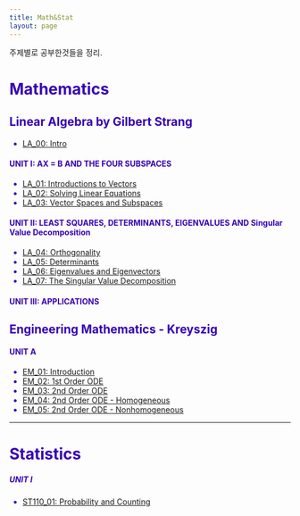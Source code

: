 ```yaml
---
title: Math&Stat
layout: page
---
```


주제별로 공부한것들을 정리.

<font color="#3700B3"><h1>Mathematics</h1><font>

## Linear Algebra by Gilbert Strang

- [LA_00: Intro](https://xero0001.github.io/mathematics/2019/04/27/LA_00/)

#### UNIT I: AX = B AND THE FOUR SUBSPACES

- [LA_01: Introductions to Vectors](https://xero0001.github.io/mathematics/2019/04/27/LA_01/)
- [LA_02: Solving Linear Equations](https://xero0001.github.io/mathematics/2019/04/27/LA_02/)
- [LA_03: Vector Spaces and Subspaces](https://xero0001.github.io/mathematics/2019/04/28/LA_03/)

#### UNIT II: LEAST SQUARES, DETERMINANTS, EIGENVALUES AND Singular Value Decomposition

- [LA_04: Orthogonality](https://xero0001.github.io/mathematics/2019/05/01/LA_04/)
- [LA_05: Determinants](https://xero0001.github.io/mathematics/2019/05/03/LA_05/)
- [LA_06: Eigenvalues and Eigenvectors](https://xero0001.github.io/mathematics/2019/05/04/LA_06/)
- [LA_07: The Singular Value Decomposition](https://xero0001.github.io/mathematics/2019/05/06/LA_07/)

#### UNIT III: APPLICATIONS

## Engineering Mathematics - Kreyszig

#### UNIT A

- [EM_01: Introduction](https://xero0001.github.io/mathematics/2019/05/08/EM_01/)
- [EM_02: 1st Order ODE](https://xero0001.github.io/mathematics/2019/05/08/EM_02/)
- [EM_03: 2nd Order ODE](https://xero0001.github.io/mathematics/2019/05/08/EM_03/)
- [EM_04: 2nd Order ODE - Homogeneous](https://xero0001.github.io/mathematics/2019/05/08/EM_04/)
- [EM_05: 2nd Order ODE - Nonhomogeneous](https://xero0001.github.io/mathematics/2019/05/17/EM_05/)

---

<font color="#3700B3"><h1>Statistics</h1><font>

##### UNIT I

- [ST110_01: Probability and Counting](https://xero0001.github.io/statistics/2019/04/24/stat110-1/)
